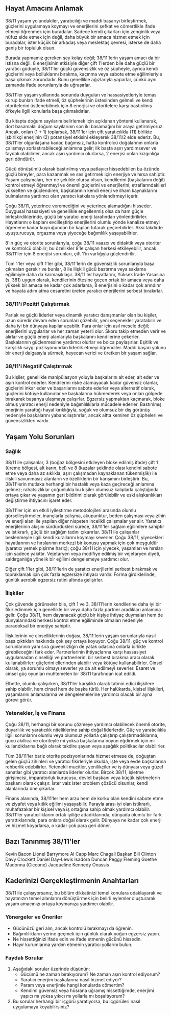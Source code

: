 ## Hayat Amacını Anlamak

38/11 yaşam yolundakiler, yaratıcılığı ve maddi başarıyı birleştirmek, güçlerini uygulamaya koymayı ve enerjilerini şefkat ve cömertlikle ifade etmeyi öğrenmek için buradalar. Sadece kendi çıkarları için zenginlik veya nüfuz elde etmek için değil, daha büyük bir amaca hizmet etmek için buradalar, ister küçük bir arkadaş veya meslektaş çevresi, isterse de daha geniş bir topluluk olsun.

Burada yapmamız gereken şey kolay değil; 38/11'lerin yaşam amacı da bir istisna değil. 8 enerjisinin etkisiyle diğer çift 1'lerden bile daha güçlü bir yaratıcı güdüyle, 38/11'ler güçlü güvensizlik ve öz şüpheyle, ayrıca kendi güçlerini veya bolluklarını bırakma, kaçınma veya sabote etme eğilimleriyle başa çıkmak zorundadır. Bunu genellikle ağızlarıyla yaparlar, çünkü aynı zamanda ifade sorunlarıyla da uğraşırlar.

38/11'ler yaşam yollarında sonunda duyguları ve hassasiyetleriyle temas kurup bunları ifade etmeli, öz şüphelerinin üstesinden gelmeli ve kendi otoritelerini üstlenebilmek için 8 enerjisi ve otoritelere karşı bastırılmış öfkeyle ilgili konularla başa çıkmalıdırlar.

Bu kitapta doğum sayılarını belirlemek için açıklanan yöntemi kullanarak, dört basamaklı doğum sayılarının son iki basamağını bir araya getirmiyoruz. Ancak, onları (1 + 1) toplarsak, 38/11'ler için çift yaratıcılıkla (11) birlikte işbirlikçi enerjinin (2) potansiyel etkisini ekleyerek 38/11/2 elde ederiz. Bu, 38/11'ler olgunlaşana kadar, bağımsız, hatta kontrolcü doğalarının onlarla çalışmayı zorlaştırabileceği anlamına gelir; ilk başta aşırı yardımsever ve faydalı olabilirler, ancak aşırı yardımcı olurlarsa, 2 enerjisi onları kızgınlığa geri döndürür.

Gücü dönüşümlü olarak bastırılmış veya patlayıcı hissedebilen bu özünde güçlü bireyler, para kazanmak ve ses getirmek için enerjiye ve hırsa sahiptir. Yaşam çalışmaları, her ne şekilde olursa olsun, kendilerini (başkalarını değil) kontrol etmeyi öğrenmeyi ve önemli güçlerini ve enerjilerini, etraflarındakileri yükselten ve güçlendiren, başkalarının kendi enerji ve ilham kaynaklarını bulmalarına yardımcı olan yaratıcı katkılara yönlendirmeyi içerir.

Çoğu 38/11, yeterince veremediğini ve yeterince alamadığını hisseder. Duygusal hassasiyeti ve genellikle engellenmiş olsa da ham güçle birleştirdiklerinde, güçlü bir yaratıcı enerji tarafından yönlendirilirler. Hayatlarını o kaplanı evcilleştirip enerjilerini olumlu yönde kanalize etmeyi öğrenene kadar kuyruğundan bir kaplan tutarak geçirebilirler. Aksi takdirde uyuşturucuya, orgazma veya yiyeceğe bağımlılık yaşayabilirler.

8'in güç ve otorite sorunlarıyla, çoğu 38/11 vaazcı ve didaktik veya otoriter ve kontrolcü olabilir; bu özellikler 8'le çalışan herkesi etkileyebilir, ancak 38/11'ler için 8 enerjisi sorunları, çift 1'in varlığıyla güçlendirilir.

Tüm 1'ler veya çift 1'ler gibi, 38/11'lerin de güvensizlik sorunlarıyla başa çıkmaları gerekir ve bunlar, 8 ile ilişkili gücü bastırma veya saklama eğilimiyle daha da karmaşıklaşır. 38/11'ler hayatlarını, Yüksek İrade Yasasına (s. 381) uygun olarak, kendilerinin ötesine geçen ortak bir amaca veya daha yüksek bir amaca ne kadar çok adarlarsa, 8 enerjisini o kadar çok arındırır ve hayata adım atma cesaretini üreten yaratıcı enerjilerini serbest bırakırlar.

### 38/11'i Pozitif Çalıştırmak

Parlak ve güçlü liderler veya dinamik yaratıcı danışmanlar olan bu kişiler, uzun süredir devam eden sorunları çözebilir, yeni seçenekler yaratabilir ve daha iyi bir dünyaya kapılar açabilir. Para onlar için asıl mesele değil; enerjilerini uygularlar ve her zaman yeterli olur. Skoru takip etmeden verir ve alırlar ve güçlü enerji alanlarıyla başkalarını kendilerine çekerler. Başkalarının güçlenmesine yardımcı olurlar ve bolca paylaşırlar. Eşitlik ve karşılıklı saygı pozisyonundan liderlik etmeyi öğrendiler. Maddi başarı yolunu bir enerji dalgasıyla sürmek, heyecan verici ve üretken bir yaşam sağlar.

### 38/11'i Negatif Çalıştırmak

Bu kişiler, genellikle manipülasyon yoluyla başkalarını alt eder, alt eder ve aşırı kontrol ederler. Kendilerini riske atamayacak kadar güvensiz olanlar, güçlerini inkar eder ve başarılarını sabote ederler veya alternatif olarak, güçlerini kötüye kullanırlar ve başkalarına hükmederek veya onları gölgede bırakarak başarıya ulaşmaya çalışırlar. Egzersiz yapmaktan kaçınarak, bloke olmuş yaratıcı enerji nedeniyle bağımlılıklarla mücadele ederler. Bastırılmış enerjinin yarattığı hayal kırıklığıyla, soğuk ve olumsuz bir dış görünüş nedeniyle başkalarını yabancılaştırırlar, ancak altta kemiren öz şüpheleri ve güvensizlikleri vardır.

## Yaşam Yolu Sorunları

### Sağlık

38/11 ile çalışanlar, 3 (boğaz bölgesini etkileyen bloke edilmiş ifade) çift 1 (üreme bölgesi, alt karın, bel) ve 8 (kazalar şeklinde olası kendini sabote etme veya daha az sıklıkla, aşırı çalışmadan kaynaklanan tükenmişlik) ile ilişkili savunmasız alanların ve özelliklerin bir karışımını birleştirir. Bu, 38/11'lerin mutlaka herhangi bir hastalık veya kaza geçireceği anlamına gelmez; rahatsızlıklar çoğunlukla bu kişiler olumsuz kalıplarla çalıştığında ortaya çıkar ve yaşamın geri bildirimi olarak görülebilir ve eski alışkanlıkları değiştirme ihtiyacını işaret eder.

38/11'ler için en etkili iyileştirme metodolojileri arasında olumlu görselleştirmeler, inançlarla çalışma, akupunktur, beden çalışması veya zihin ve enerji alanı ile yapılan diğer nispeten incelikli çalışmalar yer alır. Yaratıcı enerjilerinin akışını sürdürdükleri sürece, 38/11'ler sağlam eğilimlere sahiptir ve istikrarlı, güçlü bir sağlığın tadını çıkarırlar. 38/11 ile çalışanlar beslenmeyle ilgili kendi kurallarını koymayı severler. Çoğu 38/11, yiyecekleri hayatlarının ve hırslarının merkezi bir konusu yapmak için çok meşguldür (yaratıcı yemek pişirme hariç); çoğu 38/11 için yiyecek, yaşamları ve hırsları için sadece yakıttır. Vejetaryen veya modifiye edilmiş bir vejetaryen diyeti, saldırganlığa yönelik bir eğilimi dengelemeye yardımcı olur.

Diğer çift 1'ler gibi, 38/11'lerin de yaratıcı enerjilerini serbest bırakmak ve topraklamak için çok fazla egzersize ihtiyacı vardır. Forma girdiklerinde, günlük aerobik egzersiz rutini altında gelişirler.

### İlişkiler

Çok güvende görünseler bile, çift 1 ve 3, 38/11'lerin kendilerine daha iyi bir fikir edinmek için genellikle bir veya daha fazla partner aradıkları anlamına gelir. Çoğu 38/11, hem dayanacak güçlü bir kişiye ihtiyaç duymaları hem de dünyalarındaki herkesi kontrol etme eğiliminde olmaları nedeniyle paradoksal bir enerjiye sahiptir.

İlişkilerinin ve cinselliklerinin doğası, 38/11'lerin yaşam sorunlarıyla nasıl başa çıktıkları hakkında çok şey ortaya koyuyor. Çoğu 38/11, güç ve kontrol sorunlarının yanı sıra güvensizliğin de yatak odasına onlarla birlikte girebileceğini fark eder. Partnerlerinin ihtiyaçlarına karşı hassasiyet uygulamadan cinselliği ve partnerlerini bir serbest bırakma aracı olarak kullanabilirler; güçlerini ellerinden alabilir veya kötüye kullanabilirler. Cinsel olarak, ya sorumlu olmayı severler ya da alt edilmeyi severler. Esaret ve cinsel güç oyunları muhtemelen bir 38/11 tarafından icat edildi.

Elbette, olumlu çalışırken, 38/11'ler karşılıklı olarak tatmin edici ilişkilere sahip olabilir, hem cinsel hem de başka türlü. Her halükarda, kişisel ilişkileri, yaşamlarını anlamalarına ve dengelemelerine yardımcı olacak bir ayna görevi görür.

### Yetenekler, İş ve Finans

Çoğu 38/11, herhangi bir sorunu çözmeye yardımcı olabilecek önemli otorite, duyarlılık ve yaratıcılık niteliklerine sahip doğal liderlerdir. Güç ve yaratıcılıkla ilgili sorunlarını olumlu veya olumsuz yollarla çalıştırıp çalıştırmadıklarına, gücü akıllıca ve otoriteyle mi yoksa başkalarına boyun eğdirmek için mi kullandıklarına bağlı olarak takdire şayan veya aşağılık politikacılar olabilirler.

Tüm 38/11'ler bariz otorite pozisyonlarında hizmet etmese de, doğuştan gelen güçlü zihinleri ve yaratıcı fikirleriyle okulda, işte veya evde başkalarına rehberlik edebilirler. Yetenekli mucitler, yenilikçiler ve iş dünyası veya güzel sanatlar gibi yaratıcı alanlarda liderler olurlar. Birçok 38/11, işletme girişimcisi, imparatorluk kurucusu, devlet başkanı veya küçük işletmelerin başkanı olarak çalışır. İster vaiz ister problem çözücü olsunlar, kendi alanlarında öne çıkarlar.

Finans alanında, 38/11'ler hem arzu hem de korku olan kendini sabote etme ve ziyafet veya kıtlık eğilimi yaşayabilir. Parayla arası iyi olan istikrarlı, muhafazakar bir kişisel veya iş ortağına sahip olmak yardımcı olabilir. 38/11'ler yaratıcılıklarını ortak iyiliğe adadıklarında, dünyada olumlu bir fark yarattıklarında, para onlara doğal olarak gelir. Dünyaya ne kadar çok enerji ve hizmet koyarlarsa, o kadar çok para geri döner.

## Bazı Tanınmış 38/11'ler

Kevin Bacon
Lionel Barrymore
Al Capp
Marc Chagall
Başkan Bill Clinton
Davy Crockett
Daniel Day-Lewis
Isadora Duncan
Peggy Fleming
Goethe
Madonna (Ciccone)
Jacqueline Kennedy Onassis

## Kaderinizi Gerçekleştirmenin Anahtarları

38/11 ile çalışıyorsanız, bu bölüm dikkatinizi temel konulara odaklayarak ve hayatınızın temel alanlarını dönüştürmek için belirli eylemler oluşturarak yaşam amacınızı ortaya koymanıza yardımcı olabilir.

### Yönergeler ve Öneriler

* Gücünüzü geri alın, ancak kontrolü bırakmayı da öğrenin.
* Bağımlılıkların yerine geçmek için günlük olarak yoğun egzersiz yapın.
* Ne hissettiğinizi ifade edin ve ifade etmenin gücünü hissedin.
* Hayır kurumlarına yardım etmenin yaratıcı yollarını bulun.

### Faydalı Sorular

1. Aşağıdaki sorular üzerinde düşünün:
    * Gücümü ne zaman bırakıyorum? Ne zaman aşırı kontrol ediyorum?
    * Yaratıcı enerjim başkalarına nasıl hizmet ediyor?
    * Param veya enerjimle hangi konularda cömertim?
    * Kendimi güvensiz veya hüsrana uğramış hissettiğimde, enerjimi yapıcı mı yoksa yıkıcı mı yollarla mı boşaltıyorum?
2. Bu sorular herhangi bir içgörü yaratıyorsa, bu içgörüleri nasıl uygulamaya koyabilirsiniz?
